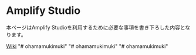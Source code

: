 # Amplify Studio

本ページはAmplify Studioを利用するために必要な事項を書き下ろした内容となります。

[Wiki](https://github.com/sakumoto-shota/amplify_template/wiki)
"# ohamamukimuki" 
"# ohamamukimuki" 
"# ohamamukimuki" 
